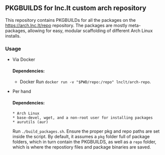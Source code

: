 ## PKGBUILDS for lnc.lt custom arch repository

This repository contains PKGBUILDs for all the packages on the https://arch.lnc.lt/repo repository. The packages are mostly meta-packages, allowing for easy, modular scaffolding of different Arch Linux installs.

### Usage

* Via Docker
  
  #### Dependencies:
	 * Docker
  Run `docker run -v "$PWD/repo:/repo" lnclt/arch-repo`.

* Per hand

  #### Dependencies:
	  * Arch Linux
	  * base-devel, wget, and a non-root user for installing packages
	  * aurutils (aur)

  Run `./build_packages.sh`. Ensure the proper pkg and repo paths are set inside the script.
  By default, it assumes a `pkg` folder full of package folders, which in turn contain the PKGBUILDS,
  as well as a `repo` folder, which is where the repostiory files and package binaries are saved.
